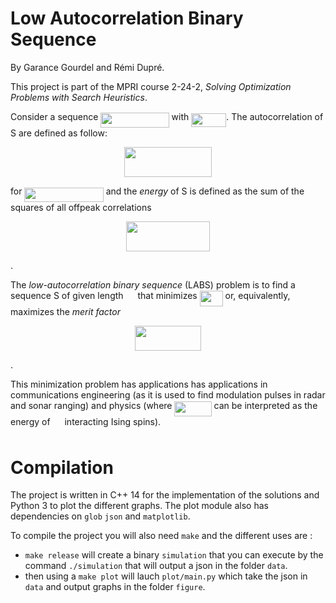 Low Autocorrelation Binary Sequence
===================================

By Garance Gourdel and Rémi Dupré.

This project is part of the MPRI course 2-24-2, *Solving Optimization Problems
with Search Heuristics*.

Consider a sequence <img src="/tex/cbab8293a67c5a76af9ca58e8fa92641.svg?invert_in_darkmode&sanitize=true" align=middle width=109.29435659999999pt height=24.65753399999998pt/> with <img src="/tex/2753ae85cbbcf191452b722ffcd60990.svg?invert_in_darkmode&sanitize=true" align=middle width=56.100549449999995pt height=21.18721440000001pt/>. The autocorrelation of S are defined as follow:
  <p align="center"><img src="/tex/a4abdabe54550232ce5ad245136fc729.svg?invert_in_darkmode&sanitize=true" align=middle width=140.38511685pt height=47.93392394999999pt/></p>
  
for <img src="/tex/f6ef1610f63fa83bea49414724997f77.svg?invert_in_darkmode&sanitize=true" align=middle width=126.35810219999998pt height=22.831056599999986pt/> and the *energy* of S is defined as the sum of the squares of all offpeak correlations
  <p align="center"><img src="/tex/57652d0040949bbf9d5c313c1ab52108.svg?invert_in_darkmode&sanitize=true" align=middle width=134.13687045pt height=48.18280005pt/></p>.

The *low-autocorrelation binary sequence* (LABS) problem is to find a sequence S of given length <img src="/tex/f9c4988898e7f532b9f826a75014ed3c.svg?invert_in_darkmode&sanitize=true" align=middle width=14.99998994999999pt height=22.465723500000017pt/> that minimizes <img src="/tex/2e53563baea25d6c9cc9187eea827cb7.svg?invert_in_darkmode&sanitize=true" align=middle width=36.89499329999999pt height=24.65753399999998pt/> or, equivalently, maximizes the *merit factor*
  <p align="center"><img src="/tex/ed215203a579d32f7e4edbd10d2426d8.svg?invert_in_darkmode&sanitize=true" align=middle width=105.67116945pt height=39.887022449999996pt/></p>.

This minimization problem has applications has applications in communications engineering (as it is used to find modulation pulses in radar and sonar ranging) and physics (where <img src="/tex/0814934db3f3ea483d59c6afb7ab7b05.svg?invert_in_darkmode&sanitize=true" align=middle width=59.20094894999999pt height=24.65753399999998pt/> can be interpreted as the energy of <img src="/tex/f9c4988898e7f532b9f826a75014ed3c.svg?invert_in_darkmode&sanitize=true" align=middle width=14.99998994999999pt height=22.465723500000017pt/> interacting Ising spins).

Compilation
===================================
The project is written in C++ 14 for the implementation of the solutions and Python 3 to plot the different graphs. The plot module also has dependencies on `glob` `json` and `matplotlib`.

To compile the project you will also need `make` and the different uses are :
 - `make release` will create a binary `simulation` that you can execute by the command `./simulation` that will output a json in the folder `data`.
 - then using a `make plot` will lauch `plot/main.py` which take the json in `data` and output graphs in the folder `figure`.
 

